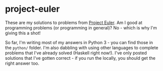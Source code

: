 # project-euler

These are my solutions to problems from [Project Euler](https://projecteuler.net/about). Am I good at programming problems (or programming in general)? No - which is why I'm giving this a shot!

So far, I'm writing most of my answers in Python 3 - you can find those in the `python/` folder. I'm also dabbling with using other languages to complete problems that I've already solved (Haskell right now!). I've only posted solutions that I've gotten correct - if you run the locally, you should get the right answer too.
